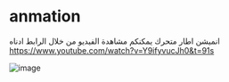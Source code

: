 # anmation
انميشن اطار متحرك
يمكنكم مشاهدة الفيديو من خلال الرابط ادناه
https://www.youtube.com/watch?v=Y9ifyvucJh0&t=91s 
<br>

![image](https://user-images.githubusercontent.com/100274105/155285545-8274e90a-4235-4c51-9874-31bff3fc1c9f.png)


